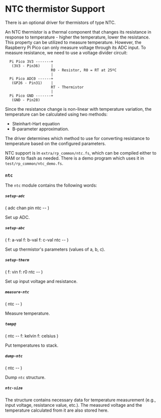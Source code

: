 # NTC thermistor Support

There is an optional driver for thermistors of type NTC. 

An NTC thermistor is a thermal component that changes its resistance in response to temperature - higher the temperature, lower the resistance. This property can be utilized to measure temperature. However, the Raspberry Pi Pico can only measure voltage through its ADC input. To measure resistance, we need to use a voltage divider circuit:

```
  Pi Pico 3V3 -------+
   (3V3 - Pin36)     |
                     R0 - Resistor, R0 = RT at 25ºC
                     |
  Pi Pico ADC0 ------+
   (GP26 - Pin31)    |
                     RT - Thermistor
                     |
  Pi Pico GND -------+
   (GND - Pin28)
```

Since the resistance change is non-linear with temperature variation, the temperature can be calculated using two methods:
- Steinhart-Hart equation
- B-parameter approximation.

The driver determines which method to use for converting resistance to temperature based on the configured parameters.

NTC support is in `extra/rp_common/ntc.fs`, which can be compiled either to RAM or to flash as needed. There is a demo program which uses it in `test/rp_common/ntc_demo.fs`.

### `ntc`

The `ntc` module contains the following words:

##### `setup-adc`
( adc chan pin ntc -- )

Set up ADC.

##### `setup-abc` 
( f: a-val f: b-val f: c-val ntc -- )

Set up thermistor's parameters (values of a, b, c).

##### `setup-therm`
( f: vin f: r0 ntc -- )

Set up input voltage and resistance.

##### `measure-ntc`
( ntc -- )  

Measure temperature.

##### `temp@`
( ntc -- f: kelvin f: celsius )

Put temperatures to stack.

##### `dump-ntc`
( ntc -- )

Dump `ntc` structure.

##### `ntc-size`

The structure contains necessary data for temperature measurement (e.g., input voltage, resistance value, etc.). The measured voltage and the temperature calculated from it are also stored here.


